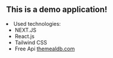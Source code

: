## This is a demo application!

<li> Used technologies:

- NEXT.JS
- React.js
- Tailwind CSS
- Free Api [themealdb.com](https://www.themealdb.com/)
